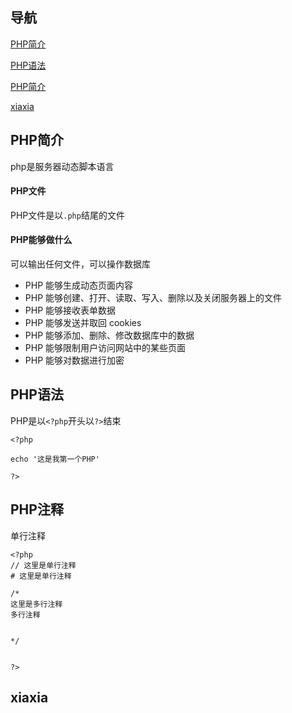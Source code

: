 导航
--
[PHP简介](https://github.com/xiaqijian/xia-blog/edit/master/public/php/php%E7%AE%80%E4%BB%8B_1.md#PHP简介)

[PHP语法](#PHP语法)

[PHP简介](#PHP注释)

[xiaxia](#xiaxia)

PHP简介
--
php是服务器动态脚本语言

#### PHP文件
PHP文件是以`.php`结尾的文件

#### PHP能够做什么
可以输出任何文件，可以操作数据库
- PHP 能够生成动态页面内容
- PHP 能够创建、打开、读取、写入、删除以及关闭服务器上的文件
- PHP 能够接收表单数据
- PHP 能够发送并取回 cookies
- PHP 能够添加、删除、修改数据库中的数据
- PHP 能够限制用户访问网站中的某些页面
- PHP 能够对数据进行加密



PHP语法
--

PHP是以`<?php`开头以`?>`结束
```
<?php

echo '这是我第一个PHP'

?>
```
PHP注释
--
单行注释
```
<?php
// 这里是单行注释
# 这里是单行注释

/*
这里是多行注释
多行注释


*/


?>
```
xiaxia
--
